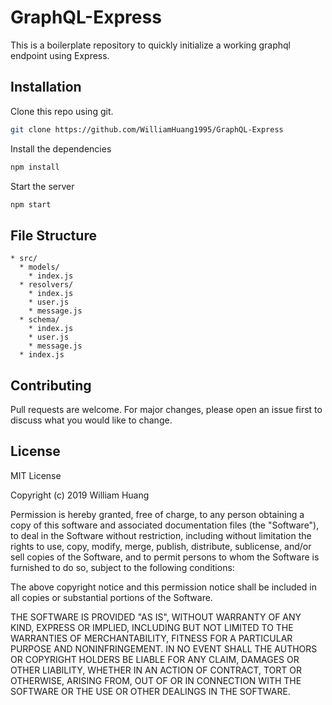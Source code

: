 # GraphQL-Express

This is a boilerplate repository to quickly initialize a working graphql endpoint using Express.

## Installation

Clone this repo using git.

```bash
git clone https://github.com/WilliamHuang1995/GraphQL-Express
``` 
Install the dependencies
```bash
npm install
```
Start the server
```bash
npm start
```

## File Structure

```
* src/
  * models/
    * index.js
  * resolvers/
    * index.js
    * user.js
    * message.js
  * schema/
    * index.js
    * user.js
    * message.js
  * index.js
```

## Contributing
Pull requests are welcome. For major changes, please open an issue first to discuss what you would like to change.

## License
MIT License

Copyright (c) 2019 William Huang

Permission is hereby granted, free of charge, to any person obtaining a copy
of this software and associated documentation files (the "Software"), to deal
in the Software without restriction, including without limitation the rights
to use, copy, modify, merge, publish, distribute, sublicense, and/or sell
copies of the Software, and to permit persons to whom the Software is
furnished to do so, subject to the following conditions:

The above copyright notice and this permission notice shall be included in all
copies or substantial portions of the Software.

THE SOFTWARE IS PROVIDED "AS IS", WITHOUT WARRANTY OF ANY KIND, EXPRESS OR
IMPLIED, INCLUDING BUT NOT LIMITED TO THE WARRANTIES OF MERCHANTABILITY,
FITNESS FOR A PARTICULAR PURPOSE AND NONINFRINGEMENT. IN NO EVENT SHALL THE
AUTHORS OR COPYRIGHT HOLDERS BE LIABLE FOR ANY CLAIM, DAMAGES OR OTHER
LIABILITY, WHETHER IN AN ACTION OF CONTRACT, TORT OR OTHERWISE, ARISING FROM,
OUT OF OR IN CONNECTION WITH THE SOFTWARE OR THE USE OR OTHER DEALINGS IN THE
SOFTWARE.